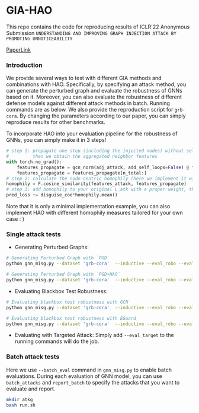# GIA-HAO
>>
This repo contains the code for reproducing results of ICLR'22 Anonymous Submission `UNDERSTANDING AND IMPROVING GRAPH INJECTION ATTACK BY PROMOTING UNNOTICEABILITY`

[PaperLink](https://openreview.net/forum?id=wkMG8cdvh7-)

### Introduction
We provide several ways to test with different GIA methods and combinations with HAO. 
Specifically, by specifying an attack method, you can generate the perturbed graph and evaluate the robustness of GNNs based on it. 
Moreover, you can also evaluate the robustness of different defense models against different attack methods in batch. 
Running commands are as below. We also provide the reproduction script for `grb-cora`. 
By changing the parameters according to our paper, you can simply reproduce results for other benchmarks.

To incorporate HAO into your evaluation pipeline for the robustness of GNNs, you can simply make it in 3 steps!
```python
# step 1: propagate one step (including the injected nodes) without self-connection
#         then we obtain the aggregated neighbor features
with torch.no_grad():
    features_propagate = gcn_norm(adj_attack, add_self_loops=False) @ features_concat
    features_propagate = features_propagate[n_total:]
# step 2: calculate the node-centric homophily (here we implement it with cosine similarity)
homophily = F.cosine_similarity(features_attack, features_propagate)
# step 3: add homophily to your original L_atk with a proper weight, then you make it!
pred_loss += disguise_coe*homophily.mean()
``` 
Note that it is only a minimal implementation example, you can also implement HAO with different homophily measures tailored for your own case : )

### Single attack tests
- Generating Perturbed Graphs: 

```bash
# Generating Perturbed Graph with `PGD`
python gnn_misg.py --dataset 'grb-cora'  --inductive --eval_robo --eval_attack 'gia' --grb_mode 'full' --num_layers 3 --runs 1 --disguise_coe 0

# Generating Perturbed Graph with `PGD+HAO`
python gnn_misg.py --dataset 'grb-cora'  --inductive --eval_robo --eval_attack 'gia' --grb_mode 'full' --num_layers 3 --runs 1 --disguise_coe 1
```


- Evaluating Blackbox Test Robustness: 

```bash
# Evaluating blackbox test robustness with GCN
python gnn_misg.py --dataset 'grb-cora'  --inductive --eval_robo --eval_attack 'gia' --grb_mode 'full' --num_layers 3 --runs 1 --eval_robo_blk

# Evaluating blackbox test robustness with EGuard
python gnn_misg.py --dataset 'grb-cora'  --inductive --eval_robo --eval_attack 'gia' --grb_mode 'full' --model 'egnnguard' --num_layers 3 --eval_robo_blk --runs 1
```
- Evaluating with Targeted Attack:
Simply add `--eval_target` to the running commands will do the job.

### Batch attack tests
Here we use `--batch_eval` command in `gnn_misg.py` to enable batch evaluations. 
During each evaluation of GNN model, you can use `batch_attacks` and `report_batch` to specify the attacks that you want to evaluate and report.
```bash
mkdir atkg
bash run.sh
```

